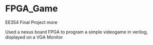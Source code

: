 # FPGA_Game
EE354 Final Project more

Used a nexus board FPGA to program a simple videogame in verilog, displayed on a VGA Monitor
